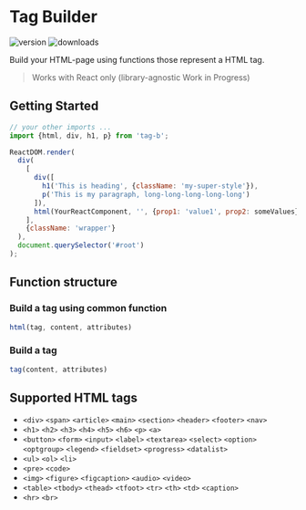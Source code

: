 # Tag Builder

![version](https://img.shields.io/npm/v/tag-b?color=green&style=flat-square)
![downloads](https://img.shields.io/npm/dy/tag-b?color=blueviolet&style=flat-square)

Build your HTML-page using functions those represent a HTML tag.

> Works with React only (library-agnostic Work in Progress)

## Getting Started

```javascript
// your other imports ...
import {html, div, h1, p} from 'tag-b';

ReactDOM.render(
  div(
    [
      div([
        h1('This is heading', {className: 'my-super-style'}),
        p('This is my paragraph, long-long-long-long-long')
      ]),
      html(YourReactComponent, '', {prop1: 'value1', prop2: someValues}),
    ],
    {className: 'wrapper'}
  ),
  document.querySelector('#root')
);
```

## Function structure 

### Build a tag using common function

```javascript
html(tag, content, attributes)
```

### Build a tag

```javascript
tag(content, attributes)
```

## Supported HTML tags
- `<div>` `<span>` `<article>` `<main>` `<section>` `<header>` `<footer>` `<nav>`
- `<h1>` `<h2>` `<h3>` `<h4>` `<h5>` `<h6>` `<p>` `<a>`
- `<button>` `<form>` `<input>` `<label>` `<textarea>` `<select>` `<option>` `<optgroup>` `<legend>` `<fieldset>` `<progress>` `<datalist>`
- `<ul>` `<ol>` `<li>`
- `<pre>` `<code>`
- `<img>` `<figure>` `<figcaption>` `<audio>` `<video>`
- `<table>` `<tbody>` `<thead>` `<tfoot>` `<tr>` `<th>` `<td>` `<caption>`
- `<hr>` `<br>`
